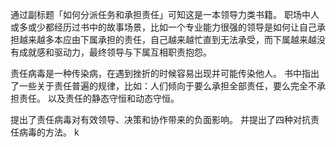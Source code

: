 通过副标题「如何分派任务和承担责任」可知这是一本领导力类书籍。
职场中人或多或少都经历过书中的故事场景，比如一个专业能力很强的领导是如何让自己承担越来越多本应由下属承担的责任，自己越来越忙直到无法承受，而下属越来越没有成就感和驱动力，最终领导与下属互相职责抱怨。

责任病毒是一种传染病，在遇到挫折的时候容易出现并可能传染他人。
书中指出了一些关于责任普遍的规律，比如：人们倾向于要么承担全部责任，要么完全不承担责任。
以及责任的静态守恒和动态守恒。

提出了责任病毒对有效领导、决策和协作带来的负面影响。
并提出了四种对抗责任病毒的方法。
k
